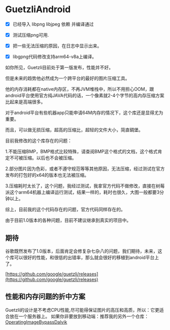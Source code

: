 # GuetzliAndroid


 - [x] 已经导入 libpng libjpeg 依赖  并编译通过
 - [x] 测试压缩png可用.
 - [x] 把一些无法压缩的原因，在日志中显示出来。
 - [x] libgpng代码修改支持arm64-v8a上编译。




如你所见，Guetzli目前处于第一版发布，性能并不好。

但是未来的趋势他必然成为一个跨平台的最好的图片压缩工具。

他的内存消耗都在native内存区，不再JVM堆栈中，所以不用担心OOM，跟android平台使用官方纯JAVA代码的话，一个像素就2-4个字节的高内存压缩方案比起来是高端很多。

对于android平台有些机器app只能申请64M内存的情况下，这个库还是显得尤为重要。

而且，可以做无损压缩，超高的压缩比，超轻的文件大小，简直碉堡。


目前我修改的这个库存在的问题：

1.不能压缩BMP，BMP格式比较特殊，请查阅BMP这个格式的文档，这个格式肯定不可被压缩。以后也不会被压缩。

2.部分图片因为色彩，或者不遵守规范等等其他原因，无法压缩，经过测试在官方发布的打包好的x64的版本也无法被压缩。

3.压缩耗时太长了，这个问题，我经过测试，我拿官方代码不做修改，直接在树莓派这个arm64机器上编译运行测试，结果一样的，耗时也很久，大图一般都要3分钟以上。


综上，目前我的这个代码存在的问题，官方代码同样存在的。

由于目前1.0版本的各种问题，目前不建议继承到真实的项目中。

## 期待
谷歌既然发布了1.0版本，后面肯定会修复杂七杂八的问题，我们期待，未来，这个库可以很好的性能，和很低的出错率，那么就会很好的移植到android平台上了。


[https://github.com/google/guetzli/releases](https://github.com/google/guetzli/releases)



## 性能和内存问题的折中方案

Guetzli的设计是不考虑CPU性能,尽可能得保证图片的高压和高质，所以：它更适合放在一个服务器上。
如果你非要放到移动端：推荐我的另外一个仓库：[OperatingImageBypassDalvik](https://github.com/weizongwei5/OperatingImageBypassDalvik)